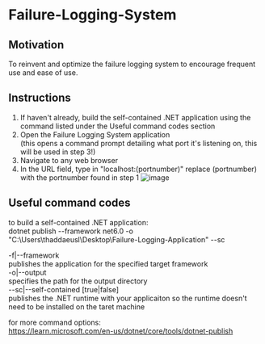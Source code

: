 # Failure-Logging-System
## Motivation
To reinvent and optimize the failure logging system to encourage frequent use and ease of use.

## Instructions
1. If haven't already, build the self-contained .NET application using the command listed under the Useful command codes section
2. Open the Failure Logging System application  
(this opens a command prompt detailing what port it's listening on, this will be used in step 3!)
3. Navigate to any web browser
4. In the URL field, type in "localhost:(portnumber)" replace (portnumber) with the portnumber found in step 1
![image](https://github.com/thadLam/Failure-Logging-System/assets/135151735/d194d9e4-9edb-421e-be66-b2386a561f8e)

## Useful command codes
to build a self-contained .NET application:  
dotnet publish --framework net6.0 -o "C:\Users\thaddaeusl\Desktop\Failure-Logging-Application" --sc

-f|--framework  
publishes the application for the specified target framework  
-o|--output  
specifies the path for the output directory  
--sc|--self-contained [true|false]  
publishes the .NET runtime with your applicaiton so the runtime doesn't need to be installed on the taret machine  

for more command options:  
https://learn.microsoft.com/en-us/dotnet/core/tools/dotnet-publish

